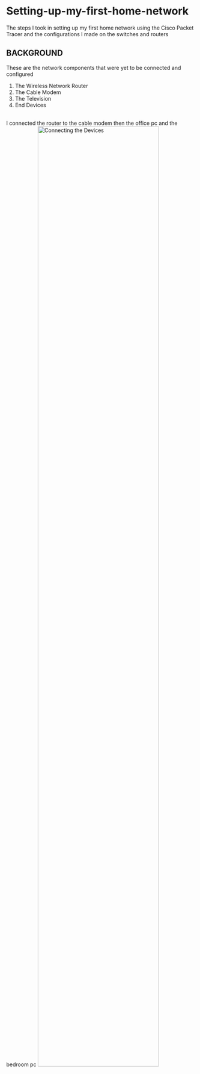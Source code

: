 # Setting-up-my-first-home-network
The steps I took in setting up my first home network using the Cisco Packet Tracer and the configurations I made on the switches and routers


<h2>BACKGROUND</h2>

These are the network components that were yet to be connected and configured

1. The Wireless Network Router
2. The Cable Modem
3. The Television
4. End Devices

<br>
I connected the router to the cable modem then the office pc and the bedroom pc
<img src="https://i.imgur.com/PeQCDV5.png" height="80%" width="80%" alt="Connecting the Devices"/>
